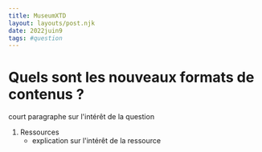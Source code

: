 ```yaml
---
title: MuseumXTD
layout: layouts/post.njk
date: 2022juin9
tags: #question
---
```


# Quels sont les nouveaux formats de contenus ?

court paragraphe sur l'intérêt de la question


1. Ressources
	- explication sur l'intérêt de la ressource

